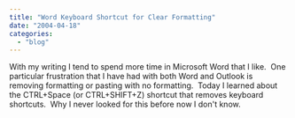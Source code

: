 ```yaml
---
title: "Word Keyboard Shortcut for Clear Formatting"
date: "2004-04-18"
categories: 
  - "blog"
---
```


With my writing I tend to spend more time in Microsoft Word that I like.  One particular frustration that I have had with both Word and Outlook is removing formatting or pasting with no formatting.  Today I learned about the CTRL+Space (or CTRL+SHIFT+Z) shortcut that removes keyboard shortcuts.  Why I never looked for this before now I don't know.
